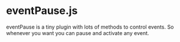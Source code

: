 eventPause.js
=============

eventPause is a tiny plugin with lots of methods to control events. So whenever you want you can pause and activate any event.